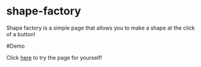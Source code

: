 # shape-factory

Shape factory is a simple page that allows you to make a shape at the click of a button!

#Demo

Click [here](https://zphoenixt.github.io/shape-factory/) to try the page for yourself!
